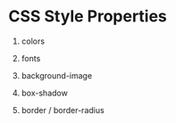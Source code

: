 # CSS Style Properties

1. colors

2. fonts

3. background-image

4. box-shadow

5. border / border-radius

